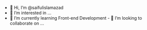 - 👋 Hi, I’m @saifulislamazad
- 👀 I’m interested in ...
- 🌱 I’m currently learning Front-end Development - 💞️ I’m looking to collaborate on ...


<!---
saifulislamazad/saifulislamazad is a ✨ special ✨ repository because its `README.md` (this file) appears on your GitHub profile.
You can click the Preview link to take a look at your changes.
--->
